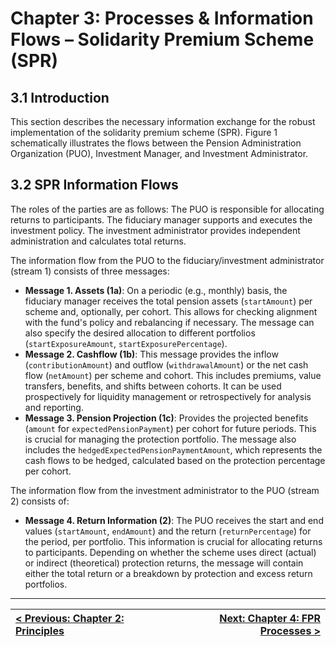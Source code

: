 # Chapter 3: Processes & Information Flows – Solidarity Premium Scheme (SPR)

## 3.1 Introduction
This section describes the necessary information exchange for the robust implementation of the solidarity premium scheme (SPR). Figure 1 schematically illustrates the flows between the Pension Administration Organization (PUO), Investment Manager, and Investment Administrator.

## 3.2 SPR Information Flows
The roles of the parties are as follows: The PUO is responsible for allocating returns to participants. The fiduciary manager supports and executes the investment policy. The investment administrator provides independent administration and calculates total returns.

The information flow from the PUO to the fiduciary/investment administrator (stream 1) consists of three messages:
*   **Message 1. Assets (1a)**: On a periodic (e.g., monthly) basis, the fiduciary manager receives the total pension assets (`startAmount`) per scheme and, optionally, per cohort. This allows for checking alignment with the fund's policy and rebalancing if necessary. The message can also specify the desired allocation to different portfolios (`startExposureAmount`, `startExposurePercentage`).
*   **Message 2. Cashflow (1b)**: This message provides the inflow (`contributionAmount`) and outflow (`withdrawalAmount`) or the net cash flow (`netAmount`) per scheme and cohort. This includes premiums, value transfers, benefits, and shifts between cohorts. It can be used prospectively for liquidity management or retrospectively for analysis and reporting.
*   **Message 3. Pension Projection (1c)**: Provides the projected benefits (`amount` for `expectedPensionPayment`) per cohort for future periods. This is crucial for managing the protection portfolio. The message also includes the `hedgedExpectedPensionPaymentAmount`, which represents the cash flows to be hedged, calculated based on the protection percentage per cohort.

The information flow from the investment administrator to the PUO (stream 2) consists of:
*   **Message 4. Return Information (2)**: The PUO receives the start and end values (`startAmount`, `endAmount`) and the return (`returnPercentage`) for the period, per portfolio. This information is crucial for allocating returns to participants. Depending on whether the scheme uses direct (actual) or indirect (theoretical) protection returns, the message will contain either the total return or a breakdown by protection and excess return portfolios.

---
| <div align="left">[< Previous: Chapter 2: Principles](chapter-2-principles.md)</div> | <div align="right">[Next: Chapter 4: FPR Processes >](chapter-4-fpr-processes.md)</div> |
|:---|---:|